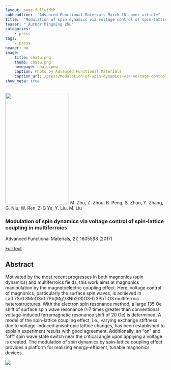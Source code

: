 ```yaml
---
layout: page-fullwidth
subheadline:  "Advanced Functional Materials March 10 cover article"
title:  "Modulation of spin dynamics via voltage control of spin-lattice coupling in multiferroics"
teaser: " Author Mingming Zhu"
categories:
    - press
tags:
    - press
header: no
image:
    title: chatu.png
    thumb: chatu.png
    homepage: chatu.png
    caption: Photo by Advanced Functional Materials
    caption_url: /press/Modulation-of-spin-dynamics-via-voltage-control-of-spin-lattice-coupling-in-multiferroics/
show_meta: true
---
```

<!--more-->
<!--<div class="row">-->
<div >
<p><img src="{{ site.urlimg }}zhu-AFM cover.png" class="alignleft" width="200" height="350">
M. Zhu, Z. Zhou, B. Peng, S. Zhao, Y. Zhang, G. Niu, W. Ren, Z-G Ye, Y. Liu, M. Liu <h3>Modulation of spin dynamics via voltage control of spin-lattice coupling in multiferroics</h3>Advanced Functional Materials, 27, 1605598 (2017)</p><a href="http://onlinelibrary.wiley.com/doi/10.1002/adfm.201605598/full">Full text</a>
</div>
<div style="display: inline-block;">
<h2>Abstract</h2>

<p>Motivated by the most recent progresses in both magnonics (spin dynamics) and multiferroics fields, this work aims at magnonics manipulation by the magnetoelectric coupling effect. Here, voltage control of magnonics, particularly the surface spin waves, is achieved in La0.7Sr0.3MnO3/0.7Pb(Mg1/3Nb2/3)O3-0.3PbTiO3 multiferroic heterostructures. With the electron spin resonance method, a large 135 Oe shift of surface spin wave resonance (≈7 times greater than conventional voltage-induced ferromagnetic resonance shift of 20 Oe) is determined. A model of the spin-lattice coupling effect, i.e., varying exchange stiffness due to voltage-induced anisotropic lattice changes, has been established to explain experiment results with good agreement. Additionally, an “on” and “off” spin wave state switch near the critical angle upon applying a voltage is created. The modulation of spin dynamics by spin-lattice coupling effect provides a platform for realizing energy-efficient, tunable magnonics devices.</p>

<img src="{{ site.urlimg }}zsh_am_fig.png" class="aligncenter">
</div>

